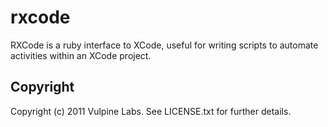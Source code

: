 # rxcode

RXCode is a ruby interface to XCode, useful for writing scripts to automate activities within an XCode project.

## Copyright

Copyright (c) 2011 Vulpine Labs. See LICENSE.txt for further details.